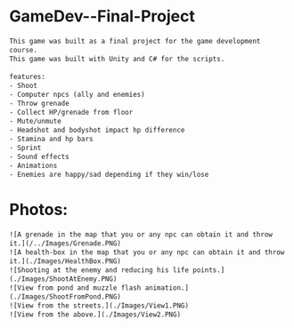 # GameDev--Final-Project
	This game was built as a final project for the game development course.
	This game was built with Unity and C# for the scripts.
	
	features:
	- Shoot
	- Computer npcs (ally and enemies)
	- Throw grenade
	- Collect HP/grenade from floor
	- Mute/unmute
	- Headshot and bodyshot impact hp difference
	- Stamina and hp bars
	- Sprint
	- Sound effects
	- Animations
	- Enemies are happy/sad depending if they win/lose
	
# Photos:
	![A grenade in the map that you or any npc can obtain it and throw it.](/../Images/Grenade.PNG)
	![A health-box in the map that you or any npc can obtain it and throw it.](./Images/HealthBox.PNG)
	![Shooting at the enemy and reducing his life points.](./Images/ShootAtEnemy.PNG)
	![View from pond and muzzle flash animation.](./Images/ShootFromPond.PNG)
	![View from the streets.](./Images/View1.PNG)
	![View from the above.](./Images/View2.PNG)
